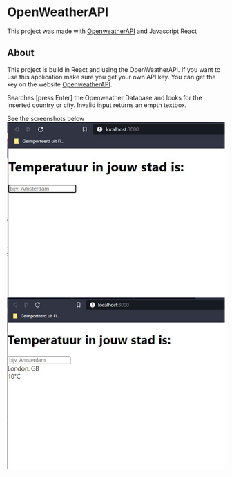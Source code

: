 # OpenWeatherAPI

This project was made with [OpenweatherAPI](https://openweathermap.org/) and Javascript React

## About

This project is build in React and using the OpenWeatherAPI.
If you want to use this application make sure you get your own API key. You can get the key on the website [OpenweatherAPI](https://openweathermap.org/). 

Searches [press Enter] the Openweather Database and looks for the inserted country or city.
Invalid input returns an empth textbox.

See the screenshots below 
![](Preview1.JPG)
![](Preview2.JPG)

